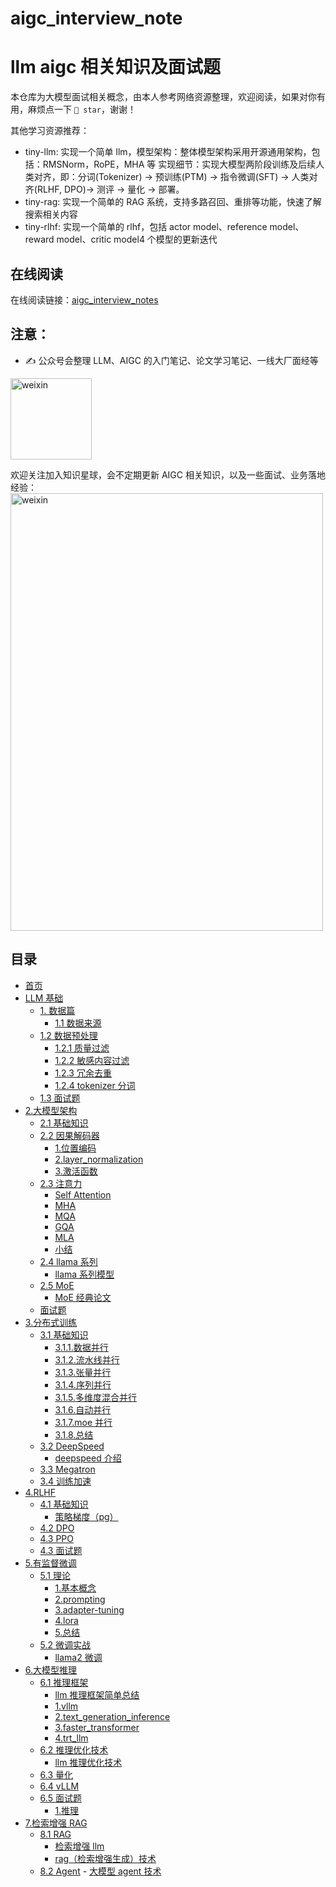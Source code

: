 # aigc_interview_note

# llm aigc 相关知识及面试题

本仓库为大模型面试相关概念，由本人参考网络资源整理，欢迎阅读，如果对你有用，麻烦点一下 `🌟 star`，谢谢！

<!-- 为了在低资源情况下，学习大模型，进行动手实践，创建 [tiny-llm-zh](https://github.com/wdndev/tiny-llm-zh)仓库，旨在构建一个小参数量的中文大语言模型，该项目已部署，可以在如下网站上体验：[ModeScope Tiny LLM](https://www.modelscope.cn/studios/wdndev/tiny_llm_92m_demo/summary)。 -->

其他学习资源推荐：

- tiny-llm: 实现一个简单 llm，模型架构：整体模型架构采用开源通用架构，包括：RMSNorm，RoPE，MHA 等
  实现细节：实现大模型两阶段训练及后续人类对齐，即：分词(Tokenizer) -> 预训练(PTM) -> 指令微调(SFT) -> 人类对齐(RLHF, DPO)-> 测评 -> 量化 -> 部署。
- tiny-rag: 实现一个简单的 RAG 系统，支持多路召回、重排等功能，快速了解搜索相关内容
- tiny-rlhf: 实现一个简单的 rlhf，包括 actor model、reference model、reward model、critic model4 个模型的更新迭代

<!-- - [AI 工程师八股](https://github.com/wdndev/ai_interview_note) : 包含深度学习、机器学习、推荐系统、搜索系统等通用知识 -->

## 在线阅读

在线阅读链接：[aigc_interview_notes]()

## 注意：

- ✍️ 公众号会整理 LLM、AIGC 的入门笔记、论文学习笔记、一线大厂面经等

 <img src=https://github.com/user-attachments/assets/27aaff49-132c-4e0e-9718-a975e7d426cf width = "130" height = "130" alt="weixin" />

欢迎关注加入知识星球，会不定期更新 AIGC 相关知识，以及一些面试、业务落地经验：
<img src=https://github.com/user-attachments/assets/74d0f245-e7ca-42f9-a486-f51849e4f610 width = "500" height = "700" alt="weixin" />

## 目录

- [首页](/)
- [LLM 基础](/1.数据篇/)
  - [1. 数据篇](/1.数据篇/)
    - [1.1 数据来源](/1.数据篇/1.1数据来源/1.1数据来源.md)
  - [1.2 数据预处理](/1.数据篇/)
    - [1.2.1 质量过滤](/1.数据篇/1.2数据预处理/1.2数据预处理.md)
    - [1.2.2 敏感内容过滤](/1.数据篇/1.2数据预处理/1.2数据预处理.md)
    - [1.2.3 冗余去重](/1.数据篇/1.2数据预处理/1.2数据预处理.md)
    - [1.2.4 tokenizer 分词](/1.数据篇/1.2数据预处理/1.2数据预处理.md)
  - [1.3 面试题](/1.数据篇/1.3面试题/1.3面试题.md)
- [2.大模型架构](/2.大模型架构篇/)
  - [2.1 基础知识](/2.大模型架构篇/)
  - [2.2 因果解码器](/2.大模型架构篇/)
    - [1.位置编码](/2.大模型架构篇/2.4位置编码/2.4位置编码.md)
    - [2.layer_normalization](/2.大模型架构篇/2.4位置编码/2.4位置编码.md)
    - [3.激活函数](/02.大语言模型架构/6.激活函数/6.激活函数.md "6.激活函数")
  - [2.3 注意力](/02.大语言模型架构/)
    - [Self Attention](/2.大模型架构篇/2.3attention/2.3.1self%20attention.md)
    - [MHA](/2.大模型架构篇/2.3attention/2.3.2MHA.md)
    - [MQA](/2.大模型架构篇/2.3attention/2.3.3MQA.md)
    - [GQA](/2.大模型架构篇/2.3attention/2.3.4GQA.md)
    - [MLA](/2.大模型架构篇/2.3attention/2.3.5MLA.md)
    - [小结](/2.大模型架构篇/2.3attention/2.3.6小结.md)
  - [2.4 llama 系列](/2.大语言模型架构/)
    - [llama 系列模型](/2.大模型架构篇/2.1llama系列/2.1llama系列.md)
  - [2.5 MoE](/2.大语言模型架构/)
    - [MoE 经典论文](/02.大语言模型架构/1.MoE论文/1.MoE论文.md "1.MoE论文")
  - [面试题](/2.大模型架构篇/面试题/面试题.md)
- [3.分布式训练](/3.分布式训练/)
  - [3.1 基础知识](/3.分布式训练/)
    - [3.1.1.数据并行](/3.分布式训练/3.1基础知识/3.1.1数据并行/数据并行.md)
    - [3.1.2.流水线并行](/3.分布式训练/3.1基础知识/3.1.2流水线并行/流水线并行.md)
    - [3.1.3.张量并行](/3.分布式训练/3.1基础知识/3.1.3张量并行/张量并行.md)
    - [3.1.4.序列并行](/04.分布式训练/5.序列并行/5.序列并行.md "5.序列并行")
    - [3.1.5.多维度混合并行](/04.分布式训练/6.多维度混合并行/6.多维度混合并行.md "6.多维度混合并行")
    - [3.1.6.自动并行](/04.分布式训练/7.自动并行/7.自动并行.md "7.自动并行")
    - [3.1.7.moe 并行](/04.分布式训练/8.moe并行/8.moe并行.md "8.moe并行")
    - [3.1.8.总结](/04.分布式训练/9.总结/9.总结.md "9.总结")
  - [3.2 DeepSpeed](/04.分布式训练/)
    - [deepspeed 介绍](/04.分布式训练/deepspeed介绍/deepspeed介绍.md "deepspeed介绍")
  - [3.3 Megatron](/04.分布式训练/)
  - [3.4 训练加速](/04.分布式训练/)
  <!-- - [4.5 一些有用的文章](/04.分布式训练/)
  - [4.6 一些题目](/04.分布式训练/)
    - [1.分布式训练题目](/04.分布式训练/分布式训练题目/分布式训练题目.md "分布式训练题目")
    - [2.显存问题](/04.分布式训练/1.显存问题/1.显存问题.md "1.显存问题") -->
- [4.RLHF](/4.RLHF)
  - [4.1 基础知识](/4.RLHF)
    - [策略梯度（pg）](/4.强化学习/策略梯度（pg）/策略梯度（pg）.md "策略梯度（pg）")
  - [4.2 DPO](/4.RLHF/4.2DPO/DPO.md)
  - [4.3 PPO](/4.RLHF/4.3PPO/PPO.md)
  - [4.3 面试题](/4.RLHF//4.4面试题/面试题.md)
- [5.有监督微调](/05.有监督微调/)
  - [5.1 理论](/05.有监督微调/)
    - [1.基本概念](/05.有监督微调/1.基本概念/1.基本概念.md "1.基本概念")
    - [2.prompting](/05.有监督微调/2.prompting/2.prompting.md "2.prompting")
    - [3.adapter-tuning](/05.有监督微调/3.adapter-tuning/3.adapter-tuning.md "3.adapter-tuning")
    - [4.lora](/05.有监督微调/4.lora/4.lora.md "4.lora")
    - [5.总结](/05.有监督微调/5.总结/5.总结.md "5.总结")
  - [5.2 微调实战](/05.有监督微调/)
    - [llama2 微调](/05.有监督微调/llama2微调/llama2微调.md "llama2微调")
- [6.大模型推理](/6.大模型推理篇/)
  - [6.1 推理框架](/6.大模型推理篇/)
    - [llm 推理框架简单总结](/06.推理/0.llm推理框架简单总结/0.llm推理框架简单总结.md "0.llm推理框架简单总结")
    - [1.vllm](/06.推理/1.vllm/1.vllm.md "1.vllm")
    - [2.text_generation_inference](/06.推理/2.text_generation_inference/2.text_generation_inference.md "2.text_generation_inference")
    - [3.faster_transformer](/06.推理/3.faster_transformer/3.faster_transformer.md "3.faster_transformer")
    - [4.trt_llm](/06.推理/4.trt_llm/4.trt_llm.md "4.trt_llm")
  - [6.2 推理优化技术](/06.推理/)
    - [llm 推理优化技术](/06.推理/llm推理优化技术/llm推理优化技术.md "llm推理优化技术")
  - [6.3 量化](/06.推理/)
  - [6.4 vLLM](/06.推理/)
  - [6.5 面试题](/06.推理/)
    - [1.推理](/06.推理/1.推理/1.推理.md "1.推理")
- [7.检索增强 RAG](/08.检索增强rag/)
  - [8.1 RAG](/08.检索增强rag/)
    - [检索增强 llm](/08.检索增强rag/检索增强llm/检索增强llm.md "检索增强llm")
    - [rag（检索增强生成）技术](/08.检索增强rag/rag（检索增强生成）技术/rag（检索增强生成）技术.md "rag（检索增强生成）技术")
  - [8.2 Agent](/08.检索增强rag/) - [大模型 agent 技术](/08.检索增强rag/大模型agent技术/大模型agent技术.md "大模型agent技术")
  <!-- - [09.大语言模型评估](/09.大语言模型评估/)
  - [9.1 模型评估](/09.大语言模型评估/)
    - [1.评测](/09.大语言模型评估/1.评测/1.评测.md "1.评测")
  - [9.2 LLM 幻觉](/09.大语言模型评估/)
    - [1.大模型幻觉](/09.大语言模型评估/1.大模型幻觉/1.大模型幻觉.md "1.大模型幻觉")
    - [2.幻觉来源与缓解](/09.大语言模型评估/2.幻觉来源与缓解/2.幻觉来源与缓解.md "2.幻觉来源与缓解")
- [10.大语言模型应用](/10.大语言模型应用/)
  - [10.1 思维链提示](/10.大语言模型应用/)
    - [1.思维链（cot）](/10.大语言模型应用/1.思维链（cot）/1.思维链（cot）.md "1.思维链（cot）")
  - [10.2 LangChain 框架](/10.大语言模型应用/)
    - [1.langchain](/10.大语言模型应用/1.langchain/1.langchain.md "1.langchain") -->
- [98.相关课程](/98.相关课程/)
- [99.参考资料](/99.参考资料/)
